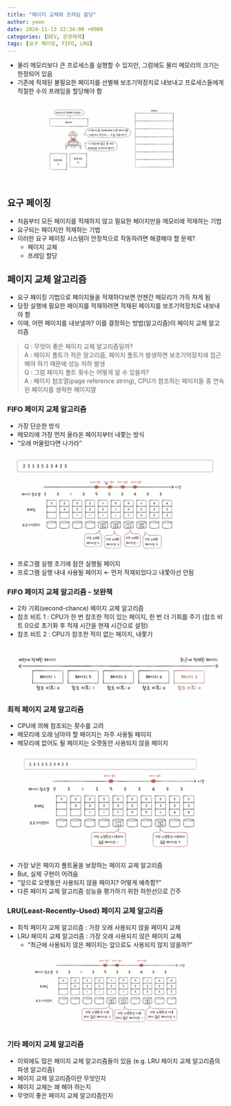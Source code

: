 ```yaml
---
title: "페이지 교체와 프레임 할당"
author: yeon
date: 2024-11-13 22:34:00 +0900
categories: [DEV, 운영체제]
tags: [요구 페이징, FIFO, LRU]
---
```


- 물리 메모리보다 큰 프로세스를 실행할 수 있지만, 그럼에도 물리 메모리의 크기는 한정되어 있음
- 기존에 적재된 불필요한 페이지를 선별해 보조기억장치로 내보내고 프로세스들에게 적절한 수의 프레임을 할당해야 함

![alt text](/assets/img/운영체제/페이지교체와프레임할당/image.png)

## 요구 페이징

- 처음부터 모든 페이지를 적재하지 않고 필요한 페이지만을 메모리에 적재하는 기법
- 요구되는 페이지만 적재하는 기법
- 이러한 요구 페이징 시스템이 안정적으로 작동하려면 해결해야 할 문제?
    - 페이지 교체
    - 프레임 할당

## 페이지 교체 알고리즘

- 요구 페이징 기법으로 페이지들을 적재하다보면 언젠간 메모리가 가득 차게 됨
- 당장 실행에 필요한 페이지를 적재하려면 적재된 페이지를 보조기억장치로 내보내야 함
- 이때, 어떤 페이지를 내보낼까? 이를 결정하는 방법(알고리즘)이 페이지 교체 알고리즘

> Q : 무엇이 좋은 페이지 교체 알고리즘일까?   
A : 페이지 폴트가 적은 알고리즘, 페이지 폴트가 발생하면 보조기억장치에 접근해야 하기 때문에 성능 저하 발생   
Q : 그럼 페이지 폴트 횟수는 어떻게 알 수 있을까?   
A : 페이지 참조열(page reference string), CPU가 참조하는 페이지들 중 연속된 페이지를 생략한 페이지열
> 

### FIFO 페이지 교체 알고리즘

- 가장 단순한 방식
- 메모리에 가장 먼저 올라온 페이지부터 내쫓는 방식
- “오래 머물렀다면 나가라”

![alt text](/assets/img/운영체제/페이지교체와프레임할당/image-1.png)

- 프로그램 실행 초기에 잠깐 실행될 페이지
- 프로그램 실행 내내 사용될 페이지 ← 먼저 적재되었다고 내쫓아선 안됨

### FIFO 페이지 교체 알고리즘 - 보완책

- 2차 기회(second-chance) 페이지 교체 알고리즘
- 참조 비트 1 : CPU가 한 번 참조한 적이 있는 페이지, 한 번 더 기회를 주기 (참조 비트 0으로 초기화 후 적재 시간을 현재 시간으로 설정)
- 참조 비트 2 : CPU가 참조한 적이 없는 페이지, 내쫓기

![alt text](/assets/img/운영체제/페이지교체와프레임할당/image-2.png)

### 최적 페이지 교체 알고리즘

- CPU에 의해 참조되는 횟수를 고려
- 메모리에 오래 남아야 할 페이지는 자주 사용될 페이지
- 메모리에 없어도 될 페이지는 오랫동안 사용되지 않을 페이지

![alt text](/assets/img/운영체제/페이지교체와프레임할당/image-3.png)

- 가장 낮은 페이지 폴트율을 보장하는 페이지 교체 알고리즘
- But, 실제 구현이 어려움
- “앞으로 오랫동안 사용되지 않을 페이지? 어떻게 예측함?”
- 다른 페이지 교체 알고리즘 성능을 평가하기 위한 하한선으로 간주

### LRU(Least-Recently-Used) 페이지 교체 알고리즘

- 최적 페이지 교체 알고리즘 :  가장 오래 사용되지 않을 페이지 교체
- LRU 페이지 교체 알고리즘 : 가장 오래 사용되지 않은 페이지 교체
    - “최근에 사용되지 않은 페이지는 앞으로도 사용되지 않지 않을까?”

![alt text](/assets/img/운영체제/페이지교체와프레임할당/image-4.png)

### 기타 페이지 교체 알고리즘

- 이외에도 많은 페이지 교체 알고리즘들이 있음 (e.g. LRU 페이지 교체 알고리즘의 파생 알고리즘)
- 페이지 교체 알고리즘이란 무엇인지
- 페이지 교체는 왜 해야 하는지
- 무엇이 좋은 페이지 교체 알고리즘인지